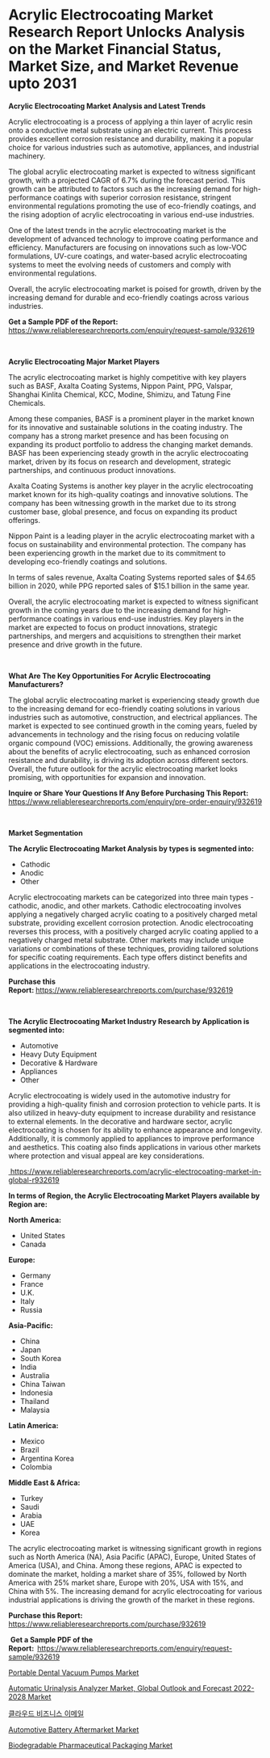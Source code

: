 <p><h1>Acrylic Electrocoating Market Research Report Unlocks Analysis on the Market Financial Status, Market Size, and Market Revenue upto 2031</h1></p><p><strong>Acrylic Electrocoating Market Analysis and Latest Trends</strong></p>
<p><p>Acrylic electrocoating is a process of applying a thin layer of acrylic resin onto a conductive metal substrate using an electric current. This process provides excellent corrosion resistance and durability, making it a popular choice for various industries such as automotive, appliances, and industrial machinery.</p><p>The global acrylic electrocoating market is expected to witness significant growth, with a projected CAGR of 6.7% during the forecast period. This growth can be attributed to factors such as the increasing demand for high-performance coatings with superior corrosion resistance, stringent environmental regulations promoting the use of eco-friendly coatings, and the rising adoption of acrylic electrocoating in various end-use industries.</p><p>One of the latest trends in the acrylic electrocoating market is the development of advanced technology to improve coating performance and efficiency. Manufacturers are focusing on innovations such as low-VOC formulations, UV-cure coatings, and water-based acrylic electrocoating systems to meet the evolving needs of customers and comply with environmental regulations.</p><p>Overall, the acrylic electrocoating market is poised for growth, driven by the increasing demand for durable and eco-friendly coatings across various industries.</p></p>
<p><strong>Get a Sample PDF of the Report:&nbsp;</strong> <a href="https://www.reliableresearchreports.com/enquiry/request-sample/932619">https://www.reliableresearchreports.com/enquiry/request-sample/932619</a></p>
<p>&nbsp;</p>
<p><strong>Acrylic Electrocoating Major Market Players</strong></p>
<p><p>The acrylic electrocoating market is highly competitive with key players such as BASF, Axalta Coating Systems, Nippon Paint, PPG, Valspar, Shanghai Kinlita Chemical, KCC, Modine, Shimizu, and Tatung Fine Chemicals. </p><p>Among these companies, BASF is a prominent player in the market known for its innovative and sustainable solutions in the coating industry. The company has a strong market presence and has been focusing on expanding its product portfolio to address the changing market demands. BASF has been experiencing steady growth in the acrylic electrocoating market, driven by its focus on research and development, strategic partnerships, and continuous product innovations.</p><p>Axalta Coating Systems is another key player in the acrylic electrocoating market known for its high-quality coatings and innovative solutions. The company has been witnessing growth in the market due to its strong customer base, global presence, and focus on expanding its product offerings.</p><p>Nippon Paint is a leading player in the acrylic electrocoating market with a focus on sustainability and environmental protection. The company has been experiencing growth in the market due to its commitment to developing eco-friendly coatings and solutions.</p><p>In terms of sales revenue, Axalta Coating Systems reported sales of $4.65 billion in 2020, while PPG reported sales of $15.1 billion in the same year.</p><p>Overall, the acrylic electrocoating market is expected to witness significant growth in the coming years due to the increasing demand for high-performance coatings in various end-use industries. Key players in the market are expected to focus on product innovations, strategic partnerships, and mergers and acquisitions to strengthen their market presence and drive growth in the future.</p></p>
<p>&nbsp;</p>
<p><strong>What Are The Key Opportunities For Acrylic Electrocoating Manufacturers?</strong></p>
<p><p>The global acrylic electrocoating market is experiencing steady growth due to the increasing demand for eco-friendly coating solutions in various industries such as automotive, construction, and electrical appliances. The market is expected to see continued growth in the coming years, fueled by advancements in technology and the rising focus on reducing volatile organic compound (VOC) emissions. Additionally, the growing awareness about the benefits of acrylic electrocoating, such as enhanced corrosion resistance and durability, is driving its adoption across different sectors. Overall, the future outlook for the acrylic electrocoating market looks promising, with opportunities for expansion and innovation.</p></p>
<p><strong>Inquire or Share Your Questions If Any Before Purchasing This Report:</strong> <a href="https://www.reliableresearchreports.com/enquiry/pre-order-enquiry/932619">https://www.reliableresearchreports.com/enquiry/pre-order-enquiry/932619</a></p>
<p>&nbsp;</p>
<p><strong>Market Segmentation</strong></p>
<p><strong>The Acrylic Electrocoating Market Analysis by types is segmented into:</strong></p>
<p><ul><li>Cathodic</li><li>Anodic</li><li>Other</li></ul></p>
<p><p>Acrylic electrocoating markets can be categorized into three main types - cathodic, anodic, and other markets. Cathodic electrocoating involves applying a negatively charged acrylic coating to a positively charged metal substrate, providing excellent corrosion protection. Anodic electrocoating reverses this process, with a positively charged acrylic coating applied to a negatively charged metal substrate. Other markets may include unique variations or combinations of these techniques, providing tailored solutions for specific coating requirements. Each type offers distinct benefits and applications in the electrocoating industry.</p></p>
<p><strong>Purchase this Report:&nbsp;</strong><a href="https://www.reliableresearchreports.com/purchase/932619">https://www.reliableresearchreports.com/purchase/932619</a></p>
<p>&nbsp;</p>
<p><strong>The Acrylic Electrocoating Market Industry Research by Application is segmented into:</strong></p>
<p><ul><li>Automotive</li><li>Heavy Duty Equipment</li><li>Decorative & Hardware</li><li>Appliances</li><li>Other</li></ul></p>
<p><p>Acrylic electrocoating is widely used in the automotive industry for providing a high-quality finish and corrosion protection to vehicle parts. It is also utilized in heavy-duty equipment to increase durability and resistance to external elements. In the decorative and hardware sector, acrylic electrocoating is chosen for its ability to enhance appearance and longevity. Additionally, it is commonly applied to appliances to improve performance and aesthetics. This coating also finds applications in various other markets where protection and visual appeal are key considerations.</p></p>
<p><a href="https://www.reliableresearchreports.com/acrylic-electrocoating-market-in-global-r932619">&nbsp;https://www.reliableresearchreports.com/acrylic-electrocoating-market-in-global-r932619</a></p>
<p><strong>In terms of Region, the Acrylic Electrocoating Market Players available by Region are:</strong></p>
<p>
    <p> <strong> North America: </strong>
        <ul>
            <li>United States</li>
            <li>Canada</li>
        </ul>
        </p> 
    <p> <strong> Europe: </strong>
        <ul>
            <li>Germany</li>
            <li>France</li>
            <li>U.K.</li>
            <li>Italy</li>
            <li>Russia</li>
        </ul>
        </p> 
    <p> <strong> Asia-Pacific: </strong>
        <ul>
            <li>China</li>
            <li>Japan</li>
            <li>South Korea</li>
            <li>India</li>
            <li>Australia</li>
            <li>China Taiwan</li>
            <li>Indonesia</li>
            <li>Thailand</li>
            <li>Malaysia</li>
        </ul>
        </p> 
    <p> <strong> Latin America: </strong>
        <ul>
            <li>Mexico</li>
            <li>Brazil</li>
            <li>Argentina Korea</li>
            <li>Colombia</li>
        </ul>
        </p> 
    <p> <strong> Middle East & Africa: </strong>
        <ul>
            <li>Turkey</li>
            <li>Saudi</li>
            <li>Arabia</li>
            <li>UAE</li>
            <li>Korea</li>
        </ul>
    </p>
    </p>
<p><p>The acrylic electrocoating market is witnessing significant growth in regions such as North America (NA), Asia Pacific (APAC), Europe, United States of America (USA), and China. Among these regions, APAC is expected to dominate the market, holding a market share of 35%, followed by North America with 25% market share, Europe with 20%, USA with 15%, and China with 5%. The increasing demand for acrylic electrocoating for various industrial applications is driving the growth of the market in these regions.</p></p>
<p><strong>Purchase this Report: </strong><a href="https://www.reliableresearchreports.com/purchase/932619">https://www.reliableresearchreports.com/purchase/932619</a></p>
<p>&nbsp;<strong>Get a Sample PDF of the Report:&nbsp;&nbsp;</strong><a href="https://www.reliableresearchreports.com/enquiry/request-sample/932619">https://www.reliableresearchreports.com/enquiry/request-sample/932619</a></p>
<p><strong></strong></p>
<p><p><a href="https://github.com/ashepherd82/Market-Research-Report-List-6/blob/main/portable-dental-vacuum-pumps-market.md">Portable Dental Vacuum Pumps Market</a></p><p><a href="https://issuu.com/reportprime-2/docs/automatic-urinalysis-analyzer-marke_ff1251309c7f5e">Automatic Urinalysis Analyzer Market, Global Outlook and Forecast 2022-2028 Market</a></p><p><a href="https://medium.com/@greggibson7876/%EA%B5%AC%EB%A6%84-%EB%B9%84%EC%A6%88%EB%8B%88%EC%8A%A4-%EC%9D%B4%EB%A9%94%EC%9D%BC-%EC%8B%9C%EC%9E%A5-%EC%A0%90%EC%9C%A0%EC%9C%A8-%EB%B0%8F-%EA%B2%BD%EC%9F%81-%ED%99%98%EA%B2%BD%EC%97%90-%EB%8C%80%ED%95%9C-%ED%86%B5%EC%B0%B0%EC%9D%80-2024%EB%85%84%EB%B6%80%ED%84%B0-2031%EB%85%84%EA%B9%8C%EC%A7%80%EC%9D%98-%EA%B8%B0%EA%B0%84%EC%9D%84-%EB%8B%A4%EB%A3%B9%EB%8B%88%EB%8B%A4-9a77b6507eb2">클라우드 비즈니스 이메일</a></p><p><a href="https://medium.com/@bessiperez20/global-automotive-battery-aftermarket-market-analysis-trends-forecasts-and-growth-opportunities-91571851fdbe">Automotive Battery Aftermarket Market</a></p><p><a href="https://medium.com/@colin.arnold9078/biodegradable-pharmaceutical-packaging-industry-analysis-report-its-market-size-growing-with-a-06dfdcb39327">Biodegradable Pharmaceutical Packaging Market</a></p></p>